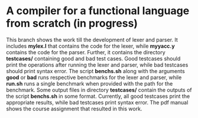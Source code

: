 # A compiler for a functional language from scratch (in progress)

This branch shows the work till the development of lexer and parser. It includes <b>mylex.l</b> that contains the code for the lexer, while <b>myyacc.y</b> contains the code for the parser. Further, it contains the directory <b>testcases/</b> containing good and bad test cases. Good testcases should print the operations after running the lexer and parser, while bad testcases should print syntax error. The script <b>benchs.sh</b> along with the arguments <b>good</b> or <b>bad</b> runs respective benchmarks for the lexer and parser, while <b>run.sh</b> runs a single benchmark when provided with the path for the benchmark. Some output files in directory <b>testcases/</b> contain the outputs of the script <b>benchs.sh</b> in some format. Currently, all good testcases print the appropriate results, while bad testcases print syntax error. The pdf manual shows the course assignment that resulted in this work.  